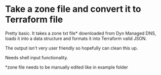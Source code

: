 # Take a zone file and convert it to Terraform file

Pretty basic. It takes a zone txt file* downloaded from Dyn Managed DNS,
loads it into a data structure and formats it into Terraform valid JSON.

The output isn't very user friendly so hopefully can clean this up.

Needs shell input functionality.

*zone file needs to be manually edited like in example folder
